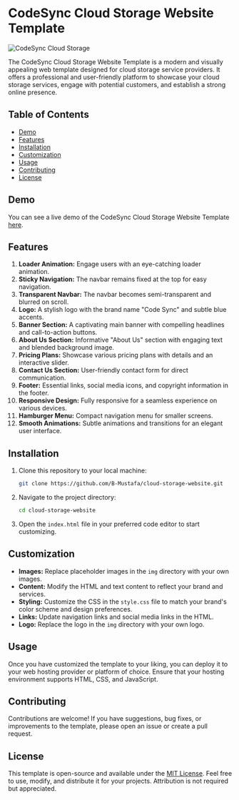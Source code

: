 # CodeSync Cloud Storage Website Template

![CodeSync Cloud Storage](screenshot.png)

The CodeSync Cloud Storage Website Template is a modern and visually appealing web template designed for cloud storage service providers. It offers a professional and user-friendly platform to showcase your cloud storage services, engage with potential customers, and establish a strong online presence.

## Table of Contents
- [Demo](#demo)
- [Features](#features)
- [Installation](#installation)
- [Customization](#customization)
- [Usage](#usage)
- [Contributing](#contributing)
- [License](#license)

## Demo

You can see a live demo of the CodeSync Cloud Storage Website Template [here](https://www.example.com).

## Features

1. **Loader Animation:** Engage users with an eye-catching loader animation.
2. **Sticky Navigation:** The navbar remains fixed at the top for easy navigation.
3. **Transparent Navbar:** The navbar becomes semi-transparent and blurred on scroll.
4. **Logo:** A stylish logo with the brand name "Code Sync" and subtle blue accents.
5. **Banner Section:** A captivating main banner with compelling headlines and call-to-action buttons.
6. **About Us Section:** Informative "About Us" section with engaging text and blended background image.
7. **Pricing Plans:** Showcase various pricing plans with details and an interactive slider.
8. **Contact Us Section:** User-friendly contact form for direct communication.
9. **Footer:** Essential links, social media icons, and copyright information in the footer.
10. **Responsive Design:** Fully responsive for a seamless experience on various devices.
11. **Hamburger Menu:** Compact navigation menu for smaller screens.
12. **Smooth Animations:** Subtle animations and transitions for an elegant user interface.

## Installation

1. Clone this repository to your local machine:

   ```bash
   git clone https://github.com/B-Mustafa/cloud-storage-website.git
   ```

2. Navigate to the project directory:

   ```bash
   cd cloud-storage-website
   ```

3. Open the `index.html` file in your preferred code editor to start customizing.

## Customization

- **Images:** Replace placeholder images in the `img` directory with your own images.
- **Content:** Modify the HTML and text content to reflect your brand and services.
- **Styling:** Customize the CSS in the `style.css` file to match your brand's color scheme and design preferences.
- **Links:** Update navigation links and social media links in the HTML.
- **Logo:** Replace the logo in the `img` directory with your own logo.

## Usage

Once you have customized the template to your liking, you can deploy it to your web hosting provider or platform of choice. Ensure that your hosting environment supports HTML, CSS, and JavaScript.

## Contributing

Contributions are welcome! If you have suggestions, bug fixes, or improvements to the template, please open an issue or create a pull request.

## License

This template is open-source and available under the [MIT License](LICENSE). Feel free to use, modify, and distribute it for your projects. Attribution is not required but appreciated.
